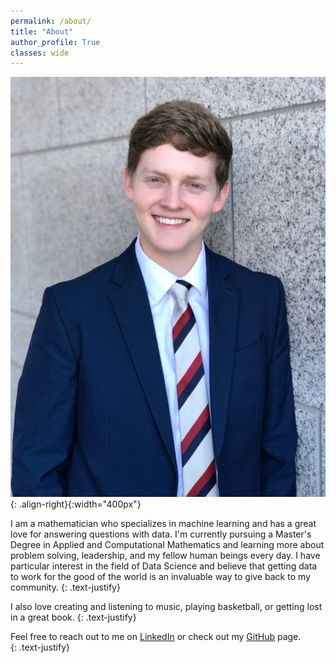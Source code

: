 ```yaml
---
permalink: /about/
title: "About"
author_profile: True
classes: wide
---
```

<!-- <img src="/assets/images/profesh.JPG" alt="" width="375" align='right'> -->
![](/assets/images/profesh.JPG){: .align-right}{:width="400px"}

I am a mathematician who specializes in machine learning and has a great love for answering questions with data. I'm currently pursuing a Master's Degree in Applied and Computational Mathematics and learning more about problem solving, leadership, and my fellow human beings every day. I have particular interest in the field of Data Science and believe that getting data to work for the good of the world is an invaluable way to give back to my community. 
{: .text-justify}

I also love creating and listening to music, playing basketball, or getting lost in a great book. 
{: .text-justify}

Feel free to reach out to me on [LinkedIn](https://www.linkedin.com/in/drewjohnston13/) or check out my [GitHub](https://github.com/drewjohnston13) page.  
{: .text-justify}
